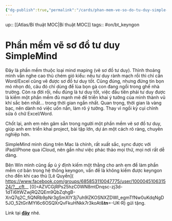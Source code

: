 ```yaml
---
{"dg-publish":true,"permalink":"/cards/phan-mem-ve-so-do-tu-duy-simple-mind/"}
---
```


up:: [[Atlas/Bí thuật MOC\|Bí thuật MOC]]
tags:: #on/bt_keyngon 

# Phần mềm vẽ sơ đồ tư duy SimpleMind
Đây là phần mềm thuộc loại mind maping (vẽ sơ đồ tư duy). Thỉnh thoảng mình vẫn nghe cao thủ chém gió kiểu: nếu tư duy rành mạch rồi thì chỉ cần Word/Excel cũng vẽ được sơ đồ tư duy tốt. Cũng đúng, nhưng đừng tin bọn mỏ nhọn đó, câu đó chỉ dùng để lùa bọn gà con đang ngồi trong ghế nhà trường. Còn ra đời rồi, nếu đúng là tư duy tốt, việc đầu tiên phải tư duy được là kiếm một phần mềm đủ mạnh mẽ để triển khai ý tưởng của mình thành vũ khí sắc bén nhất... trong thời gian ngắn nhất. Quan trọng, thời gian là vàng bạc, nên dành nó việc uốn nắn, làm rõ ý tưởng. Thay vì ngồi kỳ cụi chỉnh sửa ô chữ Excel/Word.

Chốt lại, anh em nên găm sẵn trong người một phần mềm vẽ sơ đồ tư duy, giúp anh em triển khai project, bài tập lớn, dự án một cách rõ ràng, chuyên nghiệp hơn.

SimpleMind mình dùng trên Mac là chính, rất xuất sắc, sync được với iPad/iPhone qua iCloud, nên gần như việc phác thảo mọi thứ, mọi nơi rất dễ dàng.

Bên Win mình cũng ấp ủ ý định kiếm một thằng cho anh em để làm phần mềm cơ bản trong hệ thống keyngon, vấn đề là không kiếm được keyngon cho đến khi cao thủ [Lê Quyền]( https://www.facebook.com/groups/685853110047775/user/100004510631524/?__cft__ [0]=AZVCGjRPs25hzC0WN8mtDnqsc-zj3d-1dTi6ItWZwjRQZQEm9QbZqhgB-XnQ7q2C_fiQNRb9pNr3gSmXIY3j7uh9lZKOSNXZDWl_egmTfNw0uKdqNgD5JO_52tGriMYI6c6OSQXrQvFkuHNkk7r3koAt&__tn__=-UK-R) gửi tặng.

Link tại [**đây**](https://l.facebook.com/l.php?u=https%3A%2F%2Fjustpaste.it%2F24k3m%3Ffbclid%3DIwAR2HqpR9GMqtOJoQqxRkEnko30k4O7ATwPTaTfgHwt9CUH9pqXKREggDTOk&h=AT2wPoMo_4cj8c5E3udoNFOwYRFoAEmbkezFeN9BdmW4keIm57xi9wDunQWa48Lyd3zhxd-migrVTgfOn8QACq1VxlZZq6LLeaS8LWQyV89Mnj1fZLjE-OVQdH8jz24mf8jU&__tn__=-UK-R&c[0]=AT0Ihgx-KedV0F2JO5j27MhF-LzCe0PHYlUgtkA2dPkcjRyEEaIjszIHvLHh3ARAEoDup-34cf1dngfYFBWqQxPRAz6faW8QTI1fUrqNAaWoAN556Ych3z8SRyGhfdBfeDjpDIX8905YB5_iSS3Q0Z_UzZaGS6zaf5A9k38) nhé.